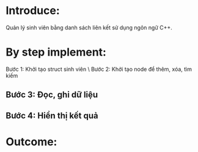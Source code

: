 # Introduce:
Quản lý sinh viên bằng danh sách liên kết sử dụng ngôn ngữ C++.
# By step implement:
Bước 1: Khởi tạo struct sinh viên \\
Bước 2: Khởi tạo node để thêm, xóa, tìm kiếm 
## Bước 3: Đọc, ghi dữ liệu 
## Bước 4: Hiển thị kết quả 
# Outcome:


